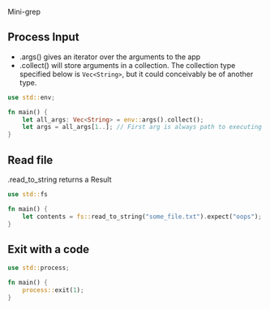 Mini-grep
## Process Input
- .args() gives an iterator over the arguments to the app
- .collect() will store arguments in a collection. The collection type specified below is `Vec<String>`, but it could conceivably be of another type.
```rust
use std::env;

fn main() {
	let all_args: Vec<String> = env::args().collect();
	let args = all_args[1..]; // First arg is always path to executing script
}
```

## Read file
.read_to_string returns a Result
```rust
use std::fs

fn main() {
	let contents = fs::read_to_string("some_file.txt").expect("oops");
}
```

## Exit with a code
```rust
use std::process;

fn main() {
	process::exit(1);
}
```